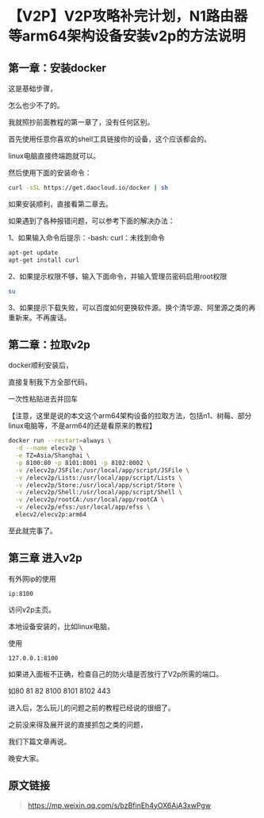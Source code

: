 # 【V2P】V2P攻略补完计划，N1路由器等arm64架构设备安装v2p的方法说明


## 第一章：安装docker

这是基础步骤，

怎么也少不了的。

我就照抄前面教程的第一章了，没有任何区别。

首先使用任意你喜欢的shell工具链接你的设备，这个应该都会的。

linux电脑直接终端跑就可以。

然后使用下面的安装命令：

``` sh
curl -sSL https://get.daocloud.io/docker | sh
```

如果安装顺利，直接看第二章去。

如果遇到了各种报错问题，可以参考下面的解决办法：

1、如果输入命令后提示：-bash: curl：未找到命令

``` sh
apt-get update
apt-get install curl
```

2、如果提示权限不够，输入下面命令，并输入管理员密码启用root权限

``` sh
su
```

3、如果提示下载失败，可以百度如何更换软件源。换个清华源、阿里源之类的再重新来。不再废话。


## 第二章：拉取v2p

docker顺利安装后，

直接复制我下方全部代码，

一次性粘贴进去并回车

【注意，这里是说的本文这个arm64架构设备的拉取方法，包括n1、树莓、部分linux电脑等，不是arm64的还是看原来的教程】

``` sh
docker run --restart=always \
  -d --name elecv2p \
  -e TZ=Asia/Shanghai \
  -p 8100:80 -p 8101:8001 -p 8102:8002 \
  -v /elecv2p/JSFile:/usr/local/app/script/JSFile \
  -v /elecv2p/Lists:/usr/local/app/script/Lists \
  -v /elecv2p/Store:/usr/local/app/script/Store \
  -v /elecv2p/Shell:/usr/local/app/script/Shell \
  -v /elecv2p/rootCA:/usr/local/app/rootCA \
  -v /elecv2p/efss:/usr/local/app/efss \
  elecv2/elecv2p:arm64
```

至此就完事了。


## 第三章  进入v2p

有外网ip的使用

`ip:8100`

访问v2p主页。


本地设备安装的，比如linux电脑，

使用

```
127.0.0.1:8100
```

如果进入面板不正确，检查自己的防火墙是否放行了V2p所需的端口。


如80 81 82 8100 8101 8102 443

进入后，怎么玩儿的问题之前的教程已经说的很细了。


之前没来得及展开说的直接抓包之类的问题，

我们下篇文章再说。

晚安大家。

## 原文链接
> https://mp.weixin.qq.com/s/bzBfinEh4yOX6AjA3xwPgw
